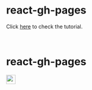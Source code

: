 # react-gh-pages

Click [here](https://github.com/gitname/react-gh-pages) to check the tutorial.

<br />

# react-gh-pages

<img src="https://img.shields.io/badge/React-20232A?style=for-the-badge&logo=react&logoColor=61DAFB" height="25">
